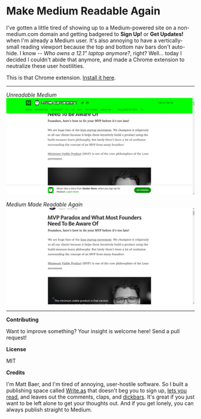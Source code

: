 Make Medium Readable Again
==========================

I've gotten a little tired of showing up to a Medium-powered site on a non-medium.com domain and getting badgered to **Sign Up!** or **Get Updates!** when I'm already a Medium user. It's also annoying to have a vertically-small reading viewport because the top and bottom nav bars don't auto-hide. I know -- _Who owns a 12.1" laptop anymore?_, right? Well... today I decided I couldn't abide that anymore, and made a Chrome extension to neutralize these user hostilities.

This is that Chrome extension. [Install it here](https://chrome.google.com/webstore/detail/kljjfejkagofbgklifblndjelgabcmig).

---

_Unreadable Medium_
![Medium: unreadable](before.png)

_Medium Made Readable Again_
![Medium Made Readable Again](after.png)

---

**Contributing**

Want to improve something? Your insight is welcome here! Send a pull request!

**License**

MIT

**Credits**

I'm Matt Baer, and I'm tired of annoying, user-hostile software. So I built a publishing space called [Write.as](https://write.as) that doesn't beg you to sign up, [lets you read](https://read.write.as), and leaves out the comments, claps, and [dickbars](https://daringfireball.net/2017/06/medium_dickbars). It's great if you just want to be left alone to get your thoughts out. And if you get lonely, you can always publish straight to Medium.
